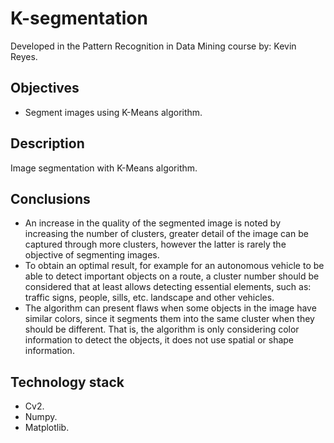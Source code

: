 # K-segmentation
Developed in the Pattern Recognition in Data Mining course by: Kevin Reyes.
## Objectives
- Segment images using K-Means algorithm.

## Description
Image segmentation with K-Means algorithm.

## Conclusions
- An increase in the quality of the segmented image is noted by increasing the number of clusters, greater detail of the image can be captured through more clusters, however the latter is rarely the objective of segmenting images.
- To obtain an optimal result, for example for an autonomous vehicle to be able to detect important objects on a route, a cluster number should be considered that at least allows detecting essential elements, such as: traffic signs, people, sills, etc. landscape and other vehicles.
- The algorithm can present flaws when some objects in the image have similar colors, since it segments them into the same cluster when they should be different. That is, the algorithm is only considering color information to detect the objects, it does not use spatial or shape information.

## Technology stack
- Cv2.
- Numpy.
- Matplotlib.
